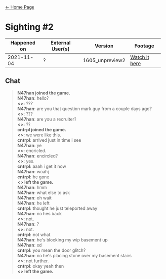 [← Home Page](../README.md#3-sightings)

# Sighting #2
| Happened on | External User(s) | Version         | Footage                |
| ----------  | ---------------- | --------------- | ---------------------- |
| 2021-11-04  | ?                | 1605_unpreview2 | [Watch it here](https://www.youtube.com/watch?v=fq09ViaMlx4) |

## Chat
> **N47han joined the game.**  
> **N47han:** hello?  
> **<>:** ???  
> **N47han:** are you that question mark guy from a couple days ago?  
> **<>:** ???  
> **N47han:** are you a recruiter?  
> **<>:** ??  
> **cntrpl joined the game.**  
> **<>:** we were like this.  
> **cntrpl:** arrived just in time i see  
> **N47han:** ye  
> **<>:** encricled.  
> **N47han:** encircled?  
> **<>:** yes.  
> **cntrpl:** aaah i get it now  
> **N47han:** woahj  
> **cntrpl:** he gone  
> **<> left the game.**   
> **N47han:** hmm  
> **N47han:** what else to ask  
> **N47han:** oh wait  
> **N47han:** he left  
> **cntrpl:** thought he just teleported away  
> **N47han:** no hes back  
> **<>:** not.  
> **N47han:** ?  
> **<>:** not.  
> **cntrpl:** not what  
> **N47han:** he's blocking my wip basement up  
> **N47han:** xd  
> **cntrpl:** you mean the door glitch?  
> **N47han:** no he's placing stone over my basement stairs  
> **<>:** not further.  
> **cntrpl:** okay yeah then  
> **<> left the game.** 